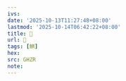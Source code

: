 ```yaml
---
ivs:
date: '2025-10-13T11:27:48+08:00'
lastmod: '2025-10-14T06:42:22+08:00'
title: 󰙻
url: 󰙻
tags: [鯕]
hex: 
src: GHZR
note:
---
```

